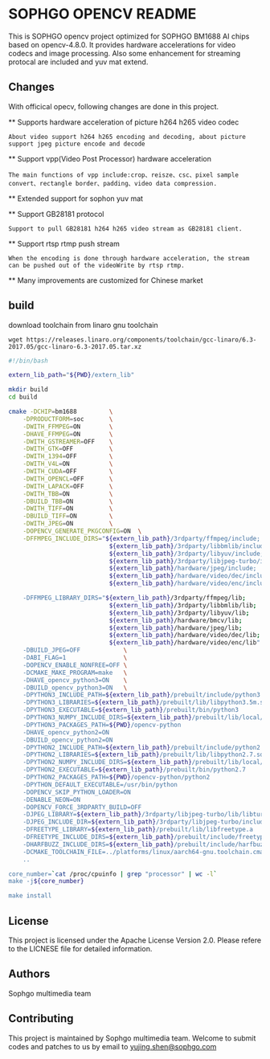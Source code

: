 SOPHGO OPENCV README
====================

This is SOPHGO opencv project optimized for SOPHGO BM1688 AI chips based on opencv-4.8.0. It provides hardware accelerations for video codecs 
and image processing. Also some enhancement for streaming protocal are included and yuv mat extend. 

## Changes
With officical opecv, following changes are done in this project. 

** Supports hardware acceleration of picture h264 h265 video codec

    About video support h264 h265 encoding and decoding, about picture support jpeg picture encode and decode

** Support vpp(Video Post Processor) hardware acceleration

    The main functions of vpp include:crop、reisze、csc、pixel sample convert、rectangle border、padding、video data compression.

** Extended support for sophon yuv mat 

** Support GB28181 protocol

    Support to pull GB28181 h264 h265 video stream as GB28181 client.

** Support rtsp rtmp push stream

    When the encoding is done through hardware acceleration, the stream can be pushed out of the videoWrite by rtsp rtmp.

** Many improvements are customized for Chinese market

## build

download toolchain from linaro gnu toolchain
```base
wget https://releases.linaro.org/components/toolchain/gcc-linaro/6.3-2017.05/gcc-linaro-6.3-2017.05.tar.xz
```

```bash
#!/bin/bash

extern_lib_path="${PWD}/extern_lib"

mkdir build
cd build

cmake -DCHIP=bm1688         \
    -DPRODUCTFORM=soc       \
    -DWITH_FFMPEG=ON        \
    -DHAVE_FFMPEG=ON        \
    -DWITH_GSTREAMER=OFF    \
    -DWITH_GTK=OFF          \
    -DWITH_1394=OFF         \
    -DWITH_V4L=ON           \
    -DWITH_CUDA=OFF         \
    -DWITH_OPENCL=OFF       \
    -DWITH_LAPACK=OFF       \
    -DWITH_TBB=ON           \
    -DBUILD_TBB=ON          \
    -DWITH_TIFF=ON          \
    -DBUILD_TIFF=ON         \
    -DWITH_JPEG=ON          \
    -DOPENCV_GENERATE_PKGCONFIG=ON  \
    -DFFMPEG_INCLUDE_DIRS="${extern_lib_path}/3rdparty/ffmpeg/include;          \
                            ${extern_lib_path}/3rdparty/libbmlib/include;       \
                            ${extern_lib_path}/3rdparty/libyuv/include;         \
                            ${extern_lib_path}/3rdparty/libjpeg-turbo/include;  \
                            ${extern_lib_path}/hardware/jpeg/include;               \
                            ${extern_lib_path}/hardware/video/dec/include;          \
                            ${extern_lib_path}/hardware/video/enc/include;          \

    -DFFMPEG_LIBRARY_DIRS="${extern_lib_path}/3rdparty/ffmpeg/lib;              \
                            ${extern_lib_path}/3rdparty/libbmlib/lib;           \
                            ${extern_lib_path}/3rdparty/libyuv/lib;             \
                            ${extern_lib_path}/hardware/bmcv/lib;               \
                            ${extern_lib_path}/hardware/jpeg/lib;               \
                            ${extern_lib_path}/hardware/video/dec/lib;          \
                            ${extern_lib_path}/hardware/video/enc/lib"          \
    -DBUILD_JPEG=OFF            \
    -DABI_FLAG=1                \
    -DOPENCV_ENABLE_NONFREE=OFF \
    -DCMAKE_MAKE_PROGRAM=make   \
    -DHAVE_opencv_python3=ON    \
    -DBUILD_opencv_python3=ON   \
    -DPYTHON3_INCLUDE_PATH=${extern_lib_path}/prebuilt/include/python3.5   \
    -DPYTHON3_LIBRARIES=${extern_lib_path}/prebuilt/lib/libpython3.5m.so   \
    -DPYTHON3_EXECUTABLE=${extern_lib_path}/prebuilt/bin/python3           \
    -DPYTHON3_NUMPY_INCLUDE_DIRS=${extern_lib_path}/prebuilt/lib/local/python3.5/dist-packages/numpy/core/include \
    -DPYTHON3_PACKAGES_PATH=${PWD}/opencv-python                           \
    -DHAVE_opencv_python2=ON                                               \
    -DBUILD_opencv_python2=ON                                              \
    -DPYTHON2_INCLUDE_PATH=${extern_lib_path}/prebuilt/include/python2.7   \
    -DPYTHON2_LIBRARIES=${extern_lib_path}/prebuilt/lib/libpython2.7.so    \
    -DPYTHON2_NUMPY_INCLUDE_DIRS=${extern_lib_path}/prebuilt/lib/local/python2.7/dist-packages/numpy/core/include \
    -DPYTHON2_EXECUTABLE=${extern_lib_path}/prebuilt/bin/python2.7         \
    -DPYTHON2_PACKAGES_PATH=${PWD}/opencv-python/python2                   \
    -DPYTHON_DEFAULT_EXECUTABLE=/usr/bin/python                            \
    -DOPENCV_SKIP_PYTHON_LOADER=ON                                         \
    -DENABLE_NEON=ON                                                       \
    -DOPENCV_FORCE_3RDPARTY_BUILD=OFF                                      \
    -DJPEG_LIBRARY=${extern_lib_path}/3rdparty/libjpeg-turbo/lib/libturbojpeg.a \
    -DJPEG_INCLUDE_DIR=${extern_lib_path}/3rdparty/libjpeg-turbo/include   \
    -DFREETYPE_LIBRARY=${extern_lib_path}/prebuilt/lib/libfreetype.a       \
    -DFREETYPE_INCLUDE_DIRS=${extern_lib_path}/prebuilt/include/freetype2  \
    -DHARFBUZZ_INCLUDE_DIRS=${extern_lib_path}/prebuilt/include/harfbuzz   \
    -DCMAKE_TOOLCHAIN_FILE=../platforms/linux/aarch64-gnu.toolchain.cmake  \
    ..

core_number=`cat /proc/cpuinfo | grep "processor" | wc -l`
make -j${core_number}

make install


```

## License

This project is licensed under the Apache License Version 2.0. Please refere to the LICNESE file for detailed information. 

## Authors

Sophgo multimedia team
	
## Contributing

This project is maintained by Sophgo multimedia team. Welcome to submit codes and patches to us by email to yujing.shen@sophgo.com
